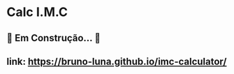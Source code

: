 # Calc I.M.C

## :construction: Em Construção... :construction:



## link: https://bruno-luna.github.io/imc-calculator/

###### 




